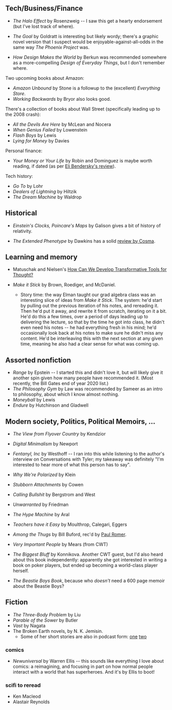 ## Tech/Business/Finance

* _The Halo Effect_ by Rosenzweig -- I saw this get a hearty endorsement (but
  I've lost track of where).
  
* _The Goal_ by Goldratt is interesting but likely wordy; there's a graphic
  novel version that I suspect would be enjoyable-against-all-odds in the same
  way _The Phoenix Project_ was.

* _How Design Makes the World_ by Berkun was recommended somewhere as a
  more-compelling _Design of Everyday Things_, but I don't remember where.

Two upcoming books about Amazon:

* _Amazon Unbound_ by Stone is a followup to the (excellent) _Everything
  Store_.
* _Working Backwards_ by Bryor also looks good.

There's a collection of books about Wall Street (specifically leading up to
the 2008 crash):
  
* _All the Devils Are Here_ by McLean and Nocera
* _When Genius Failed_ by Lowenstein
* _Flash Boys_ by Lewis
* _Lying for Money_ by Davies

Personal finance:

* _Your Money or Your Life_ by Robin and Dominguez is maybe worth reading, if
  dated (as per [Eli Bendersky's
  review](https://eli.thegreenplace.net/2019/summary-of-reading-january-march-2019/)).
  
Tech history:

* _Go To_ by Lohr
* _Dealers of Lightning_ by Hiltzik
* _The Dream Machine_ by Waldrop

## Historical

* _Einstein's Clocks, Poincare's Maps_ by Galison gives a bit of history of
  relativity.

* _The Extended Phenotype_ by Dawkins has a solid [review by
  Cosma](http://bactra.org/reviews/extended-phenotype/).

## Learning and memory

* Matuschak and Nielsen's [How Can We Develop Transformative Tools for
  Thought?](https://numinous.productions/ttft/)
  
* _Make it Stick_ by Brown, Roediger, and McDaniel.

    * Story time: the way Elman taught our grad algebra class was an
      interesting slice of ideas from _Make it Stick_. The system: he'd start
      by pulling out the previous iteration of his notes, and rereading it.
      Then he'd put it away, and rewrite it from scratch, iterating on it a
      bit. He'd do this a few times, over a period of days leading up to
      delivering the lecture, so that by the time he got into class, he didn't
      even need his notes -- he had everything fresh in his mind; he'd
      occasionally look back at his notes to make sure he didn't miss any
      content. He'd be interleaving this with the next section at any given
      time, meaning he also had a clear sense for what was coming up.
      
## Assorted nonfiction

* _Range_ by Epstein -- I started this and didn't love it, but will likely
  give it another spin given how many people have recommended it. (Most
  recently, the Bill Gates end of year 2020 list.)
* _The Philosophy Gym_ by Law was recommended by Sameer as an intro to
  philosophy, about which I know almost nothing.
* _Moneyball_ by Lewis
* _Endure_ by Hutchinson and Gladwell

## Modern society, Politics, Political Memoirs, ...

* _The View from Flyover Country_ by Kendzior
* _Digital Minimalism_ by Newport
* _Fentanyl, Inc_ by Westhoff -- I ran into this while listening to the
  author's interview on Conversations with Tyler; my takeaway was definitely
  "I'm interested to hear more of what this person has to say".
* _Why We're Polarized_ by Klein
* _Stubborn Attachments_ by Cowen
* _Calling Bullshit_ by Bergstrom and West
* _Unwarranted_ by Friedman
* _The Hype Machine_ by Aral
* _Teachers have it Easy_ by Moulthrop, Calegari, Eggers
* _Among the Thugs_ by Bill Buford, rec'd by [Paul
  Romer](https://twitter.com/paulmromer/status/1346923281639743498).

* _Very Important People_ by Mears (from CWT)
* _The Biggest Bluff_ by Konnikova. Another CWT guest, but I'd also heard
  about this book independently: apparently she got interested in writing a
  book on poker players, but ended up becoming a world-class player herself.

* _The Beastie Boys Book_, because who *doesn't* need a 600 page memoir about
  the Beastie Boys?

## Fiction

* _The Three-Body Problem_ by Liu
* _Parable of the Sower_ by Butler
* _Vast_ by Nagata
* The Broken Earth novels, by N. K. Jemisin.
  + Some of her short stories are also in podcast form:
    [one](https://escapepod.org/people/n-k-jemisin/)
    [two](https://podcastle.org/people/n-k-jemisin/)

### comics

* _Newuniversal_ by Warren Ellis -- this sounds like everything I love about
  comics: a reimagining, and focusing in part on how normal people interact
  with a world that has superheroes. And it's by Ellis to boot!

### scifi to reread

* Ken Macleod
* Alastair Reynolds
